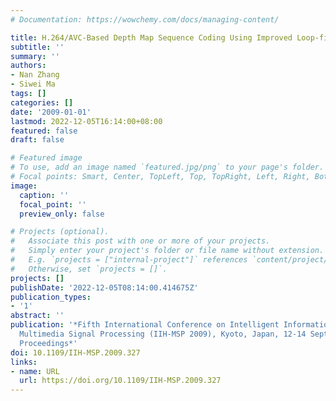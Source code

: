 ```yaml
---
# Documentation: https://wowchemy.com/docs/managing-content/

title: H.264/AVC-Based Depth Map Sequence Coding Using Improved Loop-filter
subtitle: ''
summary: ''
authors:
- Nan Zhang
- Siwei Ma
tags: []
categories: []
date: '2009-01-01'
lastmod: 2022-12-05T16:14:00+08:00
featured: false
draft: false

# Featured image
# To use, add an image named `featured.jpg/png` to your page's folder.
# Focal points: Smart, Center, TopLeft, Top, TopRight, Left, Right, BottomLeft, Bottom, BottomRight.
image:
  caption: ''
  focal_point: ''
  preview_only: false

# Projects (optional).
#   Associate this post with one or more of your projects.
#   Simply enter your project's folder or file name without extension.
#   E.g. `projects = ["internal-project"]` references `content/project/deep-learning/index.md`.
#   Otherwise, set `projects = []`.
projects: []
publishDate: '2022-12-05T08:14:00.414675Z'
publication_types:
- '1'
abstract: ''
publication: '*Fifth International Conference on Intelligent Information Hiding and
  Multimedia Signal Processing (IIH-MSP 2009), Kyoto, Japan, 12-14 September, 2009,
  Proceedings*'
doi: 10.1109/IIH-MSP.2009.327
links:
- name: URL
  url: https://doi.org/10.1109/IIH-MSP.2009.327
---
```


